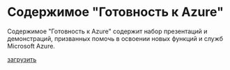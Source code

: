 <div>
<h1>Содержимое &quot;Готовность к Azure&quot;</h1>
<p>Содержимое &quot;Готовность к Azure&quot; содержит набор презентаций и демонстраций, призванных помочь в освоении новых функций и служб Microsoft Azure.</p>
<p><a href="http://go.microsoft.com/fwlink/p/?LinkId=331133" class="solution-cta-link light-font arrowbtn green">загрузить</a></p>
</div>

  [загрузить]: http://go.microsoft.com/fwlink/p/?LinkId=331133
